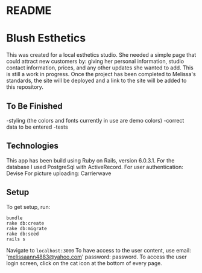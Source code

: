 # README

# Blush Esthetics

This was created for a local esthetics studio. She needed a simple page that could attract
new customers by: giving her personal information, studio contact information, prices,
and any other updates she wanted to add.
This is still a work in progress. Once the project has been completed to Melissa's
standards, the site will be deployed and a link to the site will be added to this
repository.

## To Be Finished

-styling (the colors and fonts currently in use are demo colors)
-correct data to be entered
-tests

## Technologies

This app has been build using Ruby on Rails, version 6.0.3.1.
For the database  I used PostgreSql with ActiveRecord.
For user authentication: Devise
For picture uploading: Carrierwave

## Setup

  To get setup, run:
  ```
  bundle
  rake db:create
  rake db:migrate
  rake db:seed
  rails s
  ```
  Navigate to ```localhost:3000```
  To have access to the user content, use email: 'melissaann4883@yahoo.com' password: password. To access the user login screen, click on the cat icon at the bottom of every page.
